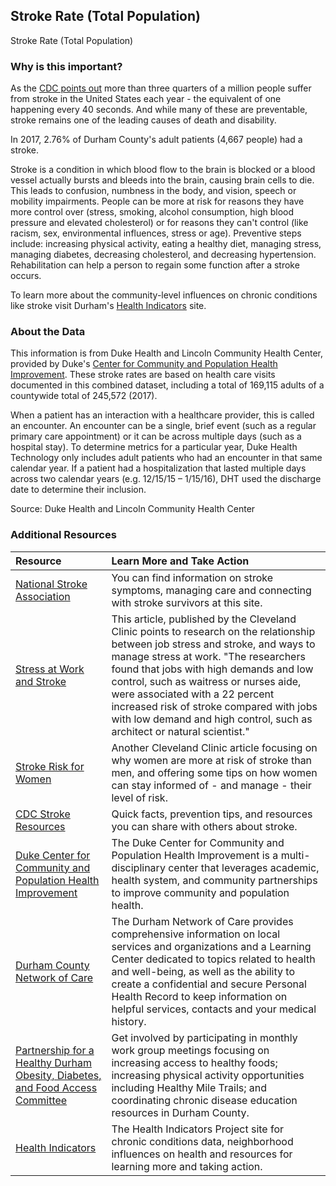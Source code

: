 ## Stroke Rate (Total Population)
Stroke Rate (Total Population) 

### Why is this important?
As the [CDC points out](https://www.cdc.gov/stroke/index.htm) more than three quarters of a million people suffer from stroke in the United States each year - the equivalent of one happening every 40 seconds. And while many of these are preventable, stroke remains one of the leading causes of death and disability. 

In 2017, 2.76% of Durham County's adult patients (4,667 people) had a stroke. 

Stroke is a condition in which blood flow to the brain is blocked or a blood vessel actually bursts and bleeds into the brain, causing brain cells to die. This leads to confusion, numbness in the body, and vision, speech or mobility impairments. People can be more at risk for reasons they have more control over (stress, smoking, alcohol consumption, high blood pressure and elevated cholesterol) or for reasons they can't control (like racism, sex, environmental influences, stress or age). Preventive steps include:  increasing physical activity, eating a healthy diet, managing stress, managing diabetes, decreasing cholesterol, and decreasing hypertension. Rehabilitation can help a person to regain some function after a stroke occurs.
                                                                    
To learn more about the community-level influences on chronic conditions like stroke visit Durham's [Health Indicators](https://health.dataworks-nc.org) site.
                                                                    
### About the Data
This information is from Duke Health and Lincoln Community Health Center, provided by Duke's [Center for Community and Population Health Improvement](http://www.dukehealthimprovement.org/). These stroke rates are based on health care visits documented in this combined dataset, including a total of 169,115 adults of a countywide total of 245,572 (2017).

When a patient has an interaction with a healthcare provider, this is called an encounter. An encounter can be a single, brief event (such as a regular primary care appointment) or it can be across multiple days (such as a hospital stay). To determine metrics for a particular year, Duke Health Technology only includes adult patients who had an encounter in that same calendar year. If a patient had a hospitalization that lasted multiple days across two calendar years (e.g. 12/15/15 – 1/15/16), DHT used the discharge date to determine their inclusion.

Source: Duke Health and Lincoln Community Health Center

### Additional Resources

|Resource | Learn More and Take Action | 
|:--- | :--- |
|[National Stroke Association](http://www.stroke.org/)| You can find information on stroke symptoms, managing care and connecting with stroke survivors at this site. 
|[Stress at Work and Stroke](https://health.clevelandclinic.org/stressed-work-may-higher-risk-stroke/)| This article, published by the Cleveland Clinic points to research on the relationship between job stress and stroke, and ways to manage stress at work. "The researchers found that jobs with high demands and low control, such as waitress or nurses aide, were associated with a 22 percent increased risk of stroke compared with jobs with low demand and high control, such as architect or natural scientist."
|[Stroke Risk for Women](https://health.clevelandclinic.org/why-womens-risk-for-stroke-is-different-from-mens/)|Another Cleveland Clinic article focusing on why women are more at risk of stroke than men, and offering some tips on how women can stay informed of - and manage - their level of risk. 
|[CDC Stroke Resources](https://www.cdc.gov/stroke/index.htm)| Quick facts, prevention tips, and resources you can share with others about stroke.
|[Duke Center for Community and Population Health Improvement](http://www.dukehealthimprovement.org/)|The Duke Center for Community and Population Health Improvement is a multi-disciplinary center that leverages academic, health system, and community partnerships to improve community and population health.
|[Durham County Network of Care](http://durham.nc.networkofcare.org/mh/)| The Durham Network of Care provides comprehensive information on local services and organizations and a Learning Center dedicated to topics related to health and well-being, as well as the ability to create a confidential and secure Personal Health Record to keep information on helpful services, contacts and your medical history.
|[Partnership for a Healthy Durham Obesity, Diabetes, and Food Access Committee](http://healthydurham.org/committees/obesity-and-chronic-illness-committee) | Get involved by participating in monthly work group meetings focusing on increasing access to healthy foods; increasing physical activity opportunities including Healthy Mile Trails; and coordinating chronic disease education resources in Durham County.
|[Health Indicators](http://health.dataworks-nc.org)| The Health Indicators Project site for chronic conditions data, neighborhood influences on health and resources for learning more and taking action.
